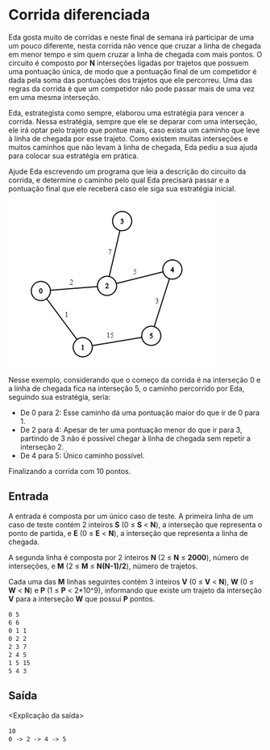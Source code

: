 # Corrida diferenciada

Eda gosta muito de corridas e neste final de semana irá participar de uma um pouco diferente, nesta corrida não vence que cruzar a linha de chegada em menor tempo e sim quem cruzar a linha de chegada com mais pontos. O circuito é composto por **N** interseções ligadas por trajetos que possuem uma pontuação única, de modo que a pontuação final de um competidor é dada pela soma das pontuações dos trajetos que ele percorreu. Uma das regras da corrida é que um competidor não pode passar mais de uma vez em uma mesma interseção.

Eda, estrategista como sempre, elaborou uma estratégia para vencer a corrida. Nessa estratégia, sempre que ele se deparar com uma interseção, ele irá optar pelo trajeto que pontue mais, caso exista um caminho que leve à linha de chegada por esse trajeto. Como existem muitas interseções e muitos caminhos que não levam à linha de chegada, Eda pediu a sua ajuda para colocar sua estratégia em prática.

Ajude Eda escrevendo um programa que leia a descrição do circuito da corrida, e determine o caminho pelo qual Eda precisará passar e a pontuação final que ele receberá caso ele siga sua estratégia inicial. 

![Imagem de um grafo](graph.png)

Nesse exemplo, considerando que o começo da corrida é na interseção 0 e a linha de chegada fica na interseção 5, o caminho percorrido por Eda, seguindo sua estratégia, seria:

- De 0 para 2: Esse caminho dá uma pontuação maior do que ir de 0 para 1.
- De 2 para 4: Apesar de ter uma pontuação menor do que ir para 3, partindo de 3 não é possível chegar à linha de chegada sem repetir a interseção 2.
- De 4 para 5: Único caminho possível.

Finalizando a corrida com 10 pontos.

## Entrada

A entrada é composta por um único caso de teste. A primeira linha de um caso de teste contém 2 inteiros **S** (0 &le; **S** &lt; **N**), a interseção que representa o ponto de partida, e **E** (0 &le; **E** &lt; **N**), a interseção que representa a linha de chegada.

A segunda linha é composta por 2 inteiros **N** (2 &le; **N** &le; **2000**), número de interseções, e **M** (2 &le; **M** &le; **N(N-1)/2**), número de trajetos.

Cada uma das **M** linhas seguintes contém 3 inteiros **V** (0 &le; **V** &lt; **N**), **W** (0 &le; **W** &lt; **N**) e **P** (1 &le; **P** &lt; 2*10^9), informando que existe um trajeto da interseção **V** para a interseção **W** que possui **P** pontos.

```
0 5
6 6
0 1 1
0 2 2
2 3 7
2 4 5
1 5 15
5 4 3
```

## Saída

<Explicação da saída>

```
10
0 -> 2 -> 4 -> 5
```
